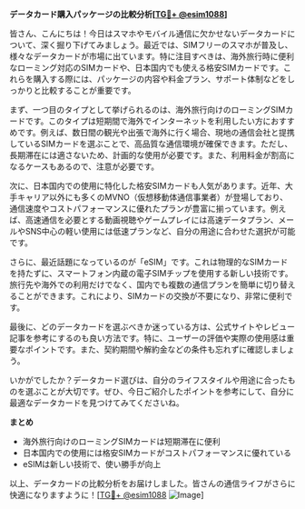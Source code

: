 **データカード購入パッケージの比較分析[[TG💪+ @esim1088](https://t.me/s/esim1088)]**

皆さん、こんにちは！今日はスマホやモバイル通信に欠かせないデータカードについて、深く掘り下げてみましょう。最近では、SIMフリーのスマホが普及し、様々なデータカードが市場に出ています。特に注目すべきは、海外旅行時に便利なローミング対応のSIMカードや、日本国内でも使える格安SIMカードです。これらを購入する際には、パッケージの内容や料金プラン、サポート体制などをしっかりと比較することが重要です。

まず、一つ目のタイプとして挙げられるのは、海外旅行向けのローミングSIMカードです。このタイプは短期間で海外でインターネットを利用したい方におすすめです。例えば、数日間の観光や出張で海外に行く場合、現地の通信会社と提携しているSIMカードを選ぶことで、高品質な通信環境が確保できます。ただし、長期滞在には適さないため、計画的な使用が必要です。また、利用料金が割高になるケースもあるので、注意が必要です。

次に、日本国内での使用に特化した格安SIMカードも人気があります。近年、大手キャリア以外にも多くのMVNO（仮想移動体通信事業者）が登場しており、通信速度やコストパフォーマンスに優れたプランが豊富に揃っています。例えば、高速通信を必要とする動画視聴やゲームプレイには高速データプラン、メールやSNS中心の軽い使用には低速プランなど、自分の用途に合わせた選択が可能です。

さらに、最近話題になっているのが「eSIM」です。これは物理的なSIMカードを持たずに、スマートフォン内蔵の電子SIMチップを使用する新しい技術です。旅行先や海外での利用だけでなく、国内でも複数の通信プランを簡単に切り替えることができます。これにより、SIMカードの交換が不要になり、非常に便利です。

最後に、どのデータカードを選ぶべきか迷っている方は、公式サイトやレビュー記事を参考にするのも良い方法です。特に、ユーザーの評価や実際の使用感は重要なポイントです。また、契約期間や解約金などの条件も忘れずに確認しましょう。

いかがでしたか？データカード選びは、自分のライフスタイルや用途に合ったものを選ぶことが大切です。ぜひ、今日ご紹介したポイントを参考にして、自分に最適なデータカードを見つけてみてくださいね。

**まとめ**
- 海外旅行向けのローミングSIMカードは短期滞在に便利
- 日本国内での使用には格安SIMカードがコストパフォーマンスに優れている
- eSIMは新しい技術で、使い勝手が向上

以上、データカードの比較分析をお届けしました。皆さんの通信ライフがさらに快適になりますように！[[TG💪+ @esim1088](https://t.me/s/esim1088) ![Image](https://i.postimg.cc/Y0z9fWf4/image.png)]